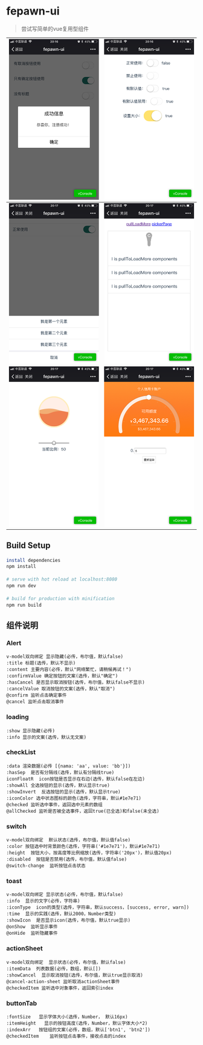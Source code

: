 # fepawn-ui

> 尝试写简单的vue复用型组件



| ![20171228201750](.\static\proImage\20171228201750.png) | ![20171228201837](.\static\proImage\20171228201837.png) |
| ---------------------------------------- | ---------------------------------------- |
| ![20171228201826](.\static\proImage\20171228201826.png) | ![20171228201819](.\static\proImage\20171228201819.png) |
| ![20171228201813](.\static\proImage\20171228201813.png) | ![20171228201843](.\static\proImage\20171228201843.png) |



## Build Setup

```bash
install dependencies
npm install

# serve with hot reload at localhost:8080
npm run dev

# build for production with minification
npm run build
```



## 组件说明

### Alert

```
v-model双向绑定 显示隐藏(必传，布尔值，默认false)
:title 标题(选传，默认不显示)
:content 主要内容(必传，默认"网络繁忙，请稍候再试！")
:confirmValue 确定按钮的文案(选传，默认"确定")
:hasCancel 是否显示取消按钮(选传，布尔值，默认false不显示)
:cancelValue 取消按钮的文案(选传，默认"取消")
@confirm 监听点击确定事件
@cancel 监听点击取消事件
```

### loading

```
:show 显示隐藏(必传)
:info 显示的文案(选传，默认无文案)
```

### checkList

```
:data 渲染数据(必传 [{nama: 'aa', value: 'bb'}])
:hasSep  是否有分隔线(选传，默认有分隔线true)
iconFloatR  icon按钮是否显示在右边(选传，默认false在左边)
:showAll 全选按钮的显示(选传，默认显示true)
:showInvert  反选按钮的显示(选传，默认显示true)
:iconColor 选中状态图标的颜色(选传，字符串，默认#1e7e71)
@checked 监听选中事件，返回选中元素的数组
@allChecked 监听是否被全选事件，返回true(已全选)和false(未全选)
```

### switch

```
v-model双向绑定  默认状态(选传，布尔值，默认值false)
:color 按钮选中时背景颜色(选传，字符串('#1e7e71')，默认#1e7e71)
:height  按钮大小，按高度等比例缩放(选传，字符串('20px')，默认值20px)
:disabled  按钮是否禁用(选传，布尔值，默认值false)
@switch-change  监听按钮点击状态
```

### toast

```
v-model双向绑定 显示状态(必传，布尔值，默认false)
:info  显示的文字(必传，字符串)
:iconType  icon的类型(选传，字符串，默认success，[success, error, warn])
:time  显示的实践(选传，默认2000，Number类型)
:showIcon  是否显示icon(选传，布尔值，默认true显示)
@onShow  监听显示事件
@onHide  监听隐藏事件
```

### actionSheet

```
v-model双向绑定  显示状态(必传，布尔值，默认false)
:itemData  列表数据(必传，数组，默认[])
:showCancel  显示取消按钮(选传，布尔值，默认true显示取消)
@cancel-action-sheet 监听取消actionSheet事件
@checkedItem 监听选中对象事件，返回索引index
```

### buttonTab

```
:fontSize   显示字体大小(选传，Number， 默认16px)
:itemHeight   显示的按钮高度(选传，Number，默认字体大小*2)
:indexArr   按钮组的文案(必传，数组，默认['btn1', 'btn2'])
@checkedItem    监听按钮点击事件，接收点击的index
```

